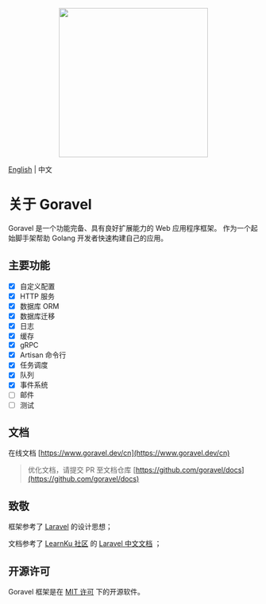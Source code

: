 <p align="center"><img src="https://goravel.s3.us-east-2.amazonaws.com/goravel-word.png" width="300"></p>

[English](README.md) | 中文

# 关于 Goravel

Goravel 是一个功能完备、具有良好扩展能力的 Web 应用程序框架。 作为一个起始脚手架帮助 Golang 开发者快速构建自己的应用。

## 主要功能

- [x] 自定义配置
- [x] HTTP 服务
- [x] 数据库 ORM
- [x] 数据库迁移
- [x] 日志
- [x] 缓存
- [x] gRPC
- [x] Artisan 命令行
- [x] 任务调度
- [x] 队列
- [x] 事件系统
- [ ] 邮件
- [ ] 测试

## 文档

在线文档 [https://www.goravel.dev/cn](https://www.goravel.dev/cn)

> 优化文档，请提交 PR 至文档仓库 [https://github.com/goravel/docs](https://github.com/goravel/docs)

## 致敬

框架参考了 [Laravel](https://github.com/laravel/laravel) 的设计思想；

文档参考了 [LearnKu 社区](https://learnku.com/)
的 [Laravel 中文文档](https://learnku.com/docs/laravel/8.x/structure/9356) ；

## 开源许可

Goravel 框架是在 [MIT 许可](https://opensource.org/licenses/MIT) 下的开源软件。

